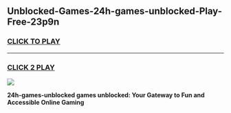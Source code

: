 
## Unblocked-Games-24h-games-unblocked-Play-Free-23p9n
<h3>
<a href="https://premium76.site?title=24h-games-unblocked&ref=18A1">CLICK TO PLAY</a></h3>
<hr>

<h3>
<a href="https://premium76.site?title=24h-games-unblocked&ref=18A1">CLICK 2 PLAY</a>
  
</h3>

<a href="https://premium76.site?title=24h-games-unblocked&ref=18A1"><img src="https://clearcache.store/games.png"></a>


**24h-games-unblocked games unblocked: Your Gateway to Fun and Accessible Online Gaming**
